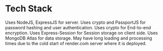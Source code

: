 # Tech Stack
Uses NodeJS, ExpressJS for server.
Uses crypto and PassportJS for password hashing and user authentication.
Uses crypto for End-to-end encryption.
Uses Express-Session for Session storage on client side.
Uses MongoDB Atlas for data storage.
May have long loading and processing times due to the cold start of render.com server where it is deployed.
